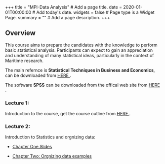 +++
title = "MPI-Data Analysis"  # Add a page title.
date = 2020-01-01T00:00:00  # Add today's date.
widgets = false  # Page type is a Widget Page.
summary = ""  # Add a page description.
+++

## Overview
This course aims to prepare the candidates with the knowledge to perform basic statistical analysis. Participants can expect to gain an appreciation and understanding of many statistical ideas, particularly in the context of Maritime research.

The main refernce is **Statistical Techniques in Business and Economics**, can be downloaded from 
<a href = "https://1drv.ms/b/s!Aq2JANz0XYHpxTCI7xt_TFAts9l_?e=XBBLcE"> HERE </a>.

The software **SPSS** can be downloaded from the offical web site from 
<a href = "https://www.ibm.com/eg-en/analytics/spss-statistics-software"> HERE </a>.

 
### Lecture 1:
Introduction to the course, get the course outline from 
<a href = "https://1drv.ms/w/s!Aq2JANz0XYHpxTWycf5OLzw89540?e=jewOxG"> HERE </a>.

### Lecture 2:
Introduction to Statistics and orgnizing data:

- <a href = "https://1drv.ms/p/s!Aq2JANz0XYHpxTcQwguFdg4r0IWc?e=DRmf35"> Chapter One Slides  </a>

- <a href = "https://1drv.ms/w/s!Aq2JANz0XYHpxTblRHmVdFKnOhHE?e=Tc5iJC"> Chapter Two: Orgnizing data examples  </a>



